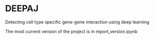 # DEEPAJ
Detecting cell type specific gene-gene interaction using deep learning

The most current version of the project is in report_version.ipynb
